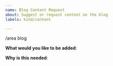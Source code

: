 ```yaml
---
name: Blog Content Request
about: Suggest or request content on the blog
labels: kind/content

---
```

<!-- Please only use this template for submitting blog content requests -->

/area blog

**What would you like to be added**:

**Why is this needed**:
